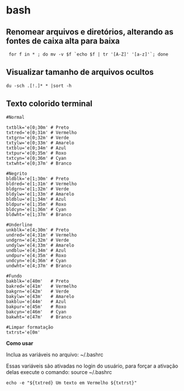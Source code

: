 # bash

## **Renomear arquivos e diretórios, alterando as fontes de caixa alta para baixa**

```text
 for f in * ; do mv -v $f `echo $f | tr '[A-Z]' '[a-z]'`; done
```

## Visualizar tamanho de arquivos ocultos

```text
du -sch .[!.]* * |sort -h
```

## Texto colorido terminal

```text
#Normal
```

```text
txtblk='e[0;30m' # Preto
txtred='e[0;31m' # Vermelho
txtgrn='e[0;32m' # Verde
txtylw='e[0;33m' # Amarelo
txtblu='e[0;34m' # Azul
txtpur='e[0;35m' # Roxo
txtcyn='e[0;36m' # Cyan
txtwht='e[0;37m' # Branco

#Negrito
bldblk='e[1;30m' # Preto
bldred='e[1;31m' # Vermelho
bldgrn='e[1;32m' # Verde
bldylw='e[1;33m' # Amarelo
bldblu='e[1;34m' # Azul
bldpur='e[1;35m' # Roxo
bldcyn='e[1;36m' # Cyan
bldwht='e[1;37m' # Branco

#Underline
unkblk='e[4;30m' # Preto
undred='e[4;31m' # Vermelho
undgrn='e[4;32m' # Verde
undylw='e[4;33m' # Amarelo
undblu='e[4;34m' # Azul
undpur='e[4;35m' # Roxo
undcyn='e[4;36m' # Cyan
undwht='e[4;37m' # Branco

#Fundo
bakblk='e[40m'   # Preto
bakred='e[41m'   # Vermelho
bakgrn='e[42m'   # Verde
bakylw='e[43m'   # Amarelo
bakblu='e[44m'   # Azul
bakpur='e[45m'   # Roxo
bakcyn='e[46m'   # Cyan
bakwht='e[47m'   # Branco

#Limpar formatação
txtrst='e[0m'
```

**Como usar**

Inclua as variáveis no arquivo: ~/.bashrc

Essas variáveis são ativadas no login do usuário, para forçar a ativação delas execute o comando: source ~/.bashrc

```text
echo -e "${txtred} Um texto em Vermelho ${txtrst}"
```

